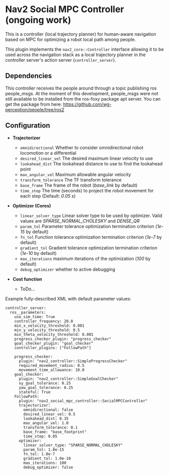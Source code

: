 # Nav2 Social MPC Controller (ongoing work)

This is a controller (local trajectory planner) for human-aware navigation based on MPC for optimizing a robot local path among people. 


This plugin implements the `nav2_core::Controller` interface allowing it to be used across the navigation stack as a local trajectory planner in the controller server's action server (`controller_server`).

## Dependencies

This controller receives the people around through a topic publishing ros people_msgs.
At the moment of this development, people_msgs were not still available to be installed from the ros-foxy package apt server. You can get the package from here: https://github.com/wg-perception/people/tree/ros2 


## Configuration

* **Trajectorizer**

  * `omnidirectional`  Whether to consider omnidirectional robot locomotion or a differential
  * `desired_linear_vel`  The desired maximum linear velocity to use 
  * `lookahead_dist`  The lookahead distance to use to find the lookahead point 
  * `max_angular_vel`  Maximum allowable angular velocity 
  *  `transform_tolerance`  The TF transform tolerance 
  * `base_frame`  The frame of the robot (*base_link* by default) 
  * `time_step`  The time (seconds) to project the robot movement for each step (Default: *0.05 s*)


* **Optimizer (Ceres)**

  * `linear_solver_type`  Linear solver type to be used by optimizer. Valid values are *SPARSE_NORMAL_CHOLESKY* and *DENSE_QR* 
  * `param_tol`  Parameter tolerance optimization termination criterion (*1e-15* by default) 
  * `fn_tol`  Function tolerance optimization termination criterion (*1e-7* by default) 
  * `gradient_tol`  Gradient tolerance optimization termination criterion (*1e-10* by default) 
  * `max_iterations`  maximum iterations of the optimization (*100* by default) 
  * `debug_optimizer`  whether to active debugging 

* **Cost function**

  * ToDo...



Example fully-described XML with default parameter values:

```
controller_server:
  ros__parameters:
    use_sim_time: True
    controller_frequency: 20.0
    min_x_velocity_threshold: 0.001
    min_y_velocity_threshold: 0.5
    min_theta_velocity_threshold: 0.001
    progress_checker_plugin: "progress_checker"
    goal_checker_plugin: "goal_checker"
    controller_plugins: ["FollowPath"]

    progress_checker:
      plugin: "nav2_controller::SimpleProgressChecker"
      required_movement_radius: 0.5
      movement_time_allowance: 10.0
    goal_checker:
      plugin: "nav2_controller::SimpleGoalChecker"
      xy_goal_tolerance: 0.25
      yaw_goal_tolerance: 0.25
      stateful: True
    FollowPath:
      plugin: "nav2_social_mpc_controller::SocialMPCController"
      trajectorizer:
        omnidirectional: false
        desired_linear_vel: 0.5
        lookahead_dist: 0.35
        max_angular_vel: 1.0
        transform_tolerance: 0.1
        base_frame: "base_footprint"
        time_step: 0.05
      optimizer:
        linear_solver_type: "SPARSE_NORMAL_CHOLESKY"
        param_tol: 1.0e-15
        fn_tol: 1.0e-7
        gradient_tol: 1.0e-10
        max_iterations: 100
        debug_optimizer: false
```
